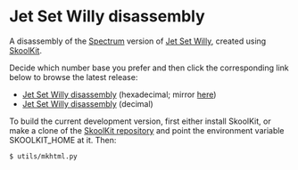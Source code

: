Jet Set Willy disassembly
=========================

A disassembly of the [Spectrum](http://en.wikipedia.org/wiki/ZX_Spectrum)
version of [Jet Set Willy](http://en.wikipedia.org/wiki/Jet_Set_Willy), created
using [SkoolKit](http://skoolkit.ca/).

Decide which number base you prefer and then click the corresponding link below
to browse the latest release:

* [Jet Set Willy disassembly](http://skoolkid.github.io/jetsetwilly/) (hexadecimal; mirror [here](https://skoolkid.gitlab.io/jetsetwilly/))
* [Jet Set Willy disassembly](http://skoolkit.ca/disassemblies/jet_set_willy/) (decimal)

To build the current development version, first either install SkoolKit, or
make a clone of the [SkoolKit repository](https://github.com/skoolkid/skoolkit)
and point the environment variable SKOOLKIT_HOME at it. Then:

    $ utils/mkhtml.py
